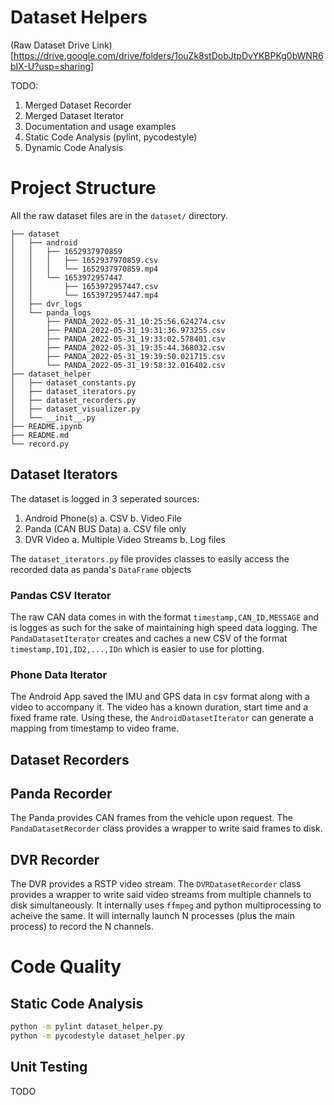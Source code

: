 # Dataset Helpers

(Raw Dataset Drive Link)[https://drive.google.com/drive/folders/1ouZk8stDobJtpDvYKBPKg0bWNR6bIX-U?usp=sharing]

TODO:
1. Merged Dataset Recorder
2. Merged Dataset Iterator
3. Documentation and usage examples
4. Static Code Analysis (pylint, pycodestyle)
5. Dynamic Code Analysis 

# Project Structure

All the raw dataset files are in the `dataset/` directory.

```
├── dataset
│   ├── android
│   │   ├── 1652937970859
│   │   │   ├── 1652937970859.csv
│   │   │   └── 1652937970859.mp4
│   │   └── 1653972957447
│   │       ├── 1653972957447.csv
│   │       └── 1653972957447.mp4
│   ├── dvr_logs
│   └── panda_logs
│       ├── PANDA_2022-05-31_10:25:56.624274.csv
│       ├── PANDA_2022-05-31_19:31:36.973255.csv
│       ├── PANDA_2022-05-31_19:33:02.578401.csv
│       ├── PANDA_2022-05-31_19:35:44.368032.csv
│       ├── PANDA_2022-05-31_19:39:50.021715.csv
│       └── PANDA_2022-05-31_19:58:32.016402.csv
├── dataset_helper
│   ├── dataset_constants.py
│   ├── dataset_iterators.py
│   ├── dataset_recorders.py
│   ├── dataset_visualizer.py
│   └── __init__.py
├── README.ipynb
├── README.md
└── record.py
```

## Dataset Iterators

The dataset is logged in 3 seperated sources:
1. Android Phone(s)
    a. CSV
    b. Video File
2. Panda (CAN BUS Data)
    a. CSV file only
3. DVR Video
    a. Multiple Video Streams
    b. Log files

The `dataset_iterators.py` file provides classes to easily access the recorded data as panda's `DataFrame` objects

### Pandas CSV Iterator

The raw CAN data comes in with the format `timestamp,CAN_ID,MESSAGE` and is logges as such for the sake of maintaining high speed data logging. The `PandaDatasetIterator` creates and caches a new CSV of the format `timestamp,ID1,ID2,...,IDn` which is easier to use for plotting.

### Phone Data Iterator

The Android App saved the IMU and GPS data in csv format along with a video to accompany it. The video has a known duration, start time and a fixed frame rate. Using these, the `AndroidDatasetIterator` can generate a mapping from timestamp to video frame.

## Dataset Recorders

## Panda Recorder

The Panda provides CAN frames from the vehicle upon request. The `PandaDatasetRecorder` class provides a wrapper to write said frames to disk.

## DVR Recorder

The DVR provides a RSTP video stream. The `DVRDatasetRecorder` class provides a wrapper to write said video streams from multiple channels to disk simultaneously. It internally uses `ffmpeg` and python multiprocessing to acheive the same. It will internally launch N processes (plus the main process) to record the N channels.

# Code Quality

## Static Code Analysis

```bash
python -m pylint dataset_helper.py
python -m pycodestyle dataset_helper.py
```

## Unit Testing

TODO